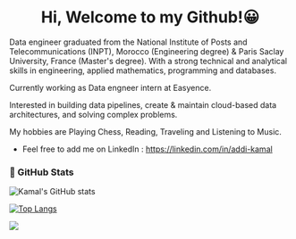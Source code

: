  <h1 align="center">Hi, Welcome to my Github!😀</h1>


Data engineer graduated from the National Institute of Posts and Telecommunications (INPT), Morocco (Engineering degree) & Paris Saclay University, France (Master's degree). With a strong technical and analytical skills in engineering, applied mathematics, programming and databases.

Currently working as Data engneer intern at Easyence.

Interested in building data pipelines, create & maintain cloud-based data architectures, and solving complex problems.


My hobbies are Playing Chess, Reading, Traveling and Listening to Music.


* Feel free to add me on LinkedIn : 
https://linkedin.com/in/addi-kamal


### 🎇 GitHub Stats

![Kamal's GitHub stats](https://github-readme-stats.vercel.app/api/?username=addi-kamal&show_icons=true&title_color=fff&icon_color=54EC87&text_color=aaaaaa&bg_color=050505)


[![Top Langs](https://github-readme-stats.vercel.app/api/top-langs/?username=addi-kamal&layout=compact&langs_count=8&title_color=fff&text_color=aaaaaa&bg_color=050505)](https://github.com/addi-kamal/github-readme-stats)

<img src="https://komarev.com/ghpvc/?username=addi-kamal&style=for-the-badge&color=0e75b6" />
